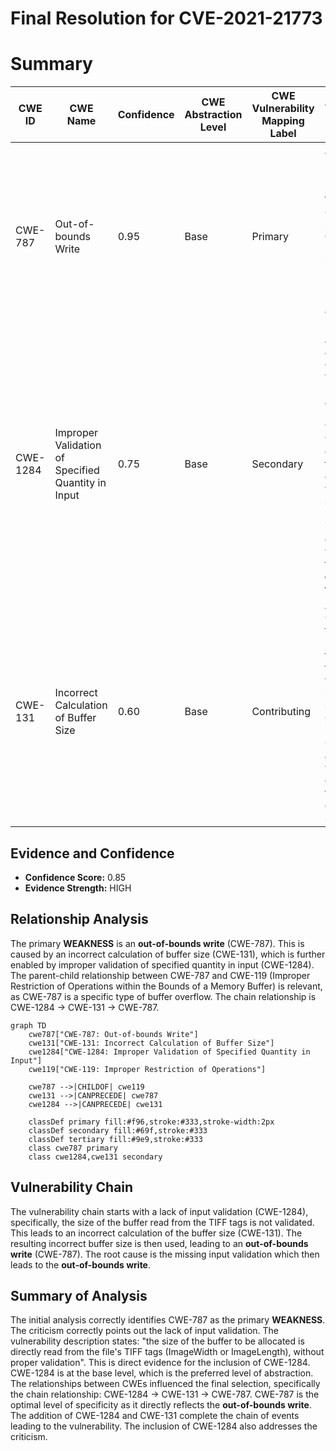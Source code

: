 # Final Resolution for CVE-2021-21773

# Summary
| CWE ID  | CWE Name                     | Confidence | CWE Abstraction Level | CWE Vulnerability Mapping Label | CWE-Vulnerability Mapping Notes |
|---------|------------------------------|------------|-----------------------|---------------------------------|---------------------------------|
| CWE-787 | Out-of-bounds Write          | 0.95       | Base                  | Primary                         | Allowed. Directly reflects the nature of the **WEAKNESS**. Consider potential `CanFollow` relationships like CWE-822, CWE-824, though not directly applicable here.                                                                                                                                                                                                  |
| CWE-1284  | Improper Validation of Specified Quantity in Input      | 0.75       | Base              | Secondary                       | Allowed. An attacker can control values from ImageWidth and ImageLength which means we have a contribution from the lack of input validation on size. This leads to the incorrect calculation which leads to the **out-of-bounds write**.                                                                                                                                                                                                                                                 |
| CWE-131 | Incorrect Calculation of Buffer Size | 0.60       | Base                  | Contributing                       | Allowed. Contributes to CWE-787. Size from TIFF tags not validated, leading to small buffer. Could involve CWE-190 if a large tag value overflows, though not explicitly stated.                                                                                                                                       |

## Evidence and Confidence

*   **Confidence Score:** 0.85
*   **Evidence Strength:** HIGH

## Relationship Analysis
The primary **WEAKNESS** is an **out-of-bounds write** (CWE-787). This is caused by an incorrect calculation of buffer size (CWE-131), which is further enabled by improper validation of specified quantity in input (CWE-1284). The parent-child relationship between CWE-787 and CWE-119 (Improper Restriction of Operations within the Bounds of a Memory Buffer) is relevant, as CWE-787 is a specific type of buffer overflow. The chain relationship is CWE-1284 -> CWE-131 -> CWE-787.

```mermaid
graph TD
    cwe787["CWE-787: Out-of-bounds Write"]
    cwe131["CWE-131: Incorrect Calculation of Buffer Size"]
    cwe1284["CWE-1284: Improper Validation of Specified Quantity in Input"]
    cwe119["CWE-119: Improper Restriction of Operations"]
    
    cwe787 -->|CHILDOF| cwe119
    cwe131 -->|CANPRECEDE| cwe787
    cwe1284 -->|CANPRECEDE| cwe131
    
    classDef primary fill:#f96,stroke:#333,stroke-width:2px
    classDef secondary fill:#69f,stroke:#333
    classDef tertiary fill:#9e9,stroke:#333
    class cwe787 primary
    class cwe1284,cwe131 secondary
```

## Vulnerability Chain
The vulnerability chain starts with a lack of input validation (CWE-1284), specifically, the size of the buffer read from the TIFF tags is not validated. This leads to an incorrect calculation of the buffer size (CWE-131). The resulting incorrect buffer size is then used, leading to an **out-of-bounds write** (CWE-787). The root cause is the missing input validation which then leads to the **out-of-bounds write**.

## Summary of Analysis
The initial analysis correctly identifies CWE-787 as the primary **WEAKNESS**. The criticism correctly points out the lack of input validation. The vulnerability description states: "the size of the buffer to be allocated is directly read from the file's TIFF tags (ImageWidth or ImageLength), without proper validation". This is direct evidence for the inclusion of CWE-1284. CWE-1284 is at the base level, which is the preferred level of abstraction. The relationships between CWEs influenced the final selection, specifically the chain relationship: CWE-1284 -> CWE-131 -> CWE-787. CWE-787 is the optimal level of specificity as it directly reflects the **out-of-bounds write**. The addition of CWE-1284 and CWE-131 complete the chain of events leading to the vulnerability. The inclusion of CWE-1284 also addresses the criticism.